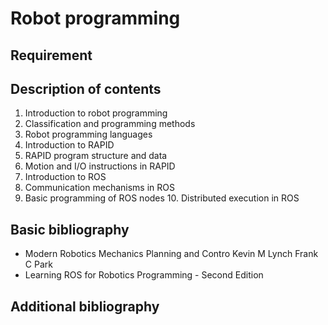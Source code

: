 # Robot programming

## Requirement

## Description of contents

1. Introduction to robot programming
2. Classification and programming methods
3. Robot programming languages
4. Introduction to RAPID
5. RAPID program structure and data
6. Motion and I/O instructions in RAPID
7. Introduction to ROS
8. Communication mechanisms in ROS
9. Basic programming of ROS nodes 10. Distributed execution in ROS

## Basic bibliography

- Modern Robotics Mechanics Planning and Contro Kevin M Lynch Frank C Park
- Learning ROS for Robotics Programming - Second Edition

## Additional bibliography
